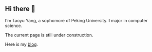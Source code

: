 ## Hi there 👋

I‘m Taoyu Yang, a sophomore of Peking University. I major in computer science.

The current page is still under construction.

Here is my [blog](https://blog.imyangty.com/).

<!--
**Cgfyufsygsm/Cgfyufsygsm** is a ✨ _special_ ✨ repository because its `README.md` (this file) appears on your GitHub profile.

Here are some ideas to get you started:

- 🔭 I’m currently working on ...
- 🌱 I’m currently learning ...
- 👯 I’m looking to collaborate on ...
- 🤔 I’m looking for help with ...
- 💬 Ask me about ...
- 📫 How to reach me: ...
- 😄 Pronouns: ...
- ⚡ Fun fact: ...
-->
